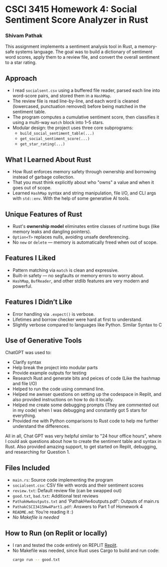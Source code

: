 # CSCI 3415 Homework 4: Social Sentiment Score Analyzer in Rust
### Shivam Pathak

This assignment implements a sentiment analysis tool in Rust, a memory-safe systems language. The goal was to build a dictionary of sentiment word scores, apply them to a review file, and convert the overall sentiment to a star rating.

## Approach

- I read `socialsent.csv` using a buffered file reader, parsed each line into word-score pairs, and stored them in a `HashMap`.
- The review file is read line-by-line, and each word is cleaned (lowercased, punctuation removed) before being matched in the sentiment table.
- The program computes a cumulative sentiment score, then classifies it using a multi-way `match` block into 1–5 stars.
- Modular design: the project uses three core subprograms:
  - `build_social_sentiment_table(...)`
  - `get_social_sentiment_score(...)`
  - `get_star_rating(...)`


##  What I Learned About Rust

- How Rust enforces memory safety through ownership and borrowing instead of garbage collection.
- That you must think explicitly about who "owns" a value and when it goes out of scope.
- Learned `HashMap` syntax and string manipulation, file I/O, and CLI args with `std::env`. With the help of some generative AI tools.

##  Unique Features of Rust

- Rust's **ownership model** eliminates entire classes of runtime bugs (like memory leaks and dangling pointers).
- `Option<T>` replaces nulls, avoiding unsafe dereferencing.
- No `new` or `delete` — memory is automatically freed when out of scope.

##  Features I Liked

- Pattern matching via `match` is clean and expressive.
- Built-in safety — no segfaults or memory errors to worry about.
- `HashMap`, `BufReader`, and other stdlib features are very modern and powerful.

##  Features I Didn’t Like

- Error handling via `.expect()` is verbose.
- Lifetimes and borrow checker were hard at first to understand.
- Slightly verbose compared to languages like Python. Similar Syntax to C 

##  Use of Generative Tools

ChatGPT was used to:
- Clarify syntax
- Help break the project into modular parts
- Provide example outputs for testing
- Research Rust and generate bits and peices of code (Like the hashmap and file I/O)
- Helped to run the code using command line.
- Helped me awnser questions on setting up the codespace in Replit, and also provided instructions on how to do it locally.
- Helped me create some debugging prompts (They are commented out in my code) when I was debugging and constantly got 5 stars for everything.
- Provided me with Python comparisons to Rust code to help me further understand the differences.

All in  all, Chat GPT was very helpful similar to "24 hour office hours", where I could ask questions about how to create the sentiment table and syntax in Rust. Also provided amazing support, to get started on Replit, debugging, and 
researching for Question 1. 

##  Files Included

- `main.rs`: Source code implementing the program
- `socialsent.csv`: CSV file with words and their sentiment scores
- `review.txt`: Default review file (can be swapped out)
- `good.txt`, `bad.txt`: Additional test reviews
- `PathakHw4outputs.txt` and 'PathakHw4outputs.pdf': Outputs of main.rs 
- `PathakCSCI3415Hw4Part1.pdf`: Answers to Part 1 of Homework 4
- `README.md`: You’re reading it :)
- *No Makefile is needed* 

##  How to Run (on Replit or locally)

- I ran and tested the code entirely on REPLIT [Replit](https://replit.com).
- No Makefile was needed, since Rust uses Cargo to build and run code:
  ```bash
  cargo run -- good.txt
  ```
